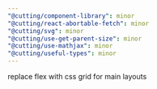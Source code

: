 ```yaml
---
"@cutting/component-library": minor
"@cutting/react-abortable-fetch": minor
"@cutting/svg": minor
"@cutting/use-get-parent-size": minor
"@cutting/use-mathjax": minor
"@cutting/useful-types": minor
---
```


replace flex with css grid for main layouts
